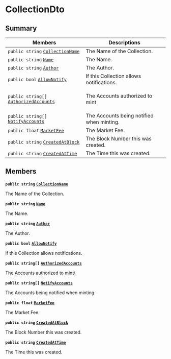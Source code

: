 # CollectionDto

## Summary

| Members                                                                                                                                                                                                                                                 | Descriptions                               |
| ------------------------------------------------------------------------------------------------------------------------------------------------------------------------------------------------------------------------------------------------------- | ------------------------------------------ |
| `public string` [`CollectionName`](AtomicMarketApiClient--Sales--SaleDto--DataDto--CollectionDto.md#class\_atomic\_market\_api\_client\_1\_1\_sales\_1\_1\_sale\_dto\_1\_1\_data\_dto\_1\_1\_collection\_dto\_1ab3dee328d6124bafe5953a8f45ce45ea)       | The Name of the Collection.                |
| `public string` [`Name`](AtomicMarketApiClient--Sales--SaleDto--DataDto--CollectionDto.md#class\_atomic\_market\_api\_client\_1\_1\_sales\_1\_1\_sale\_dto\_1\_1\_data\_dto\_1\_1\_collection\_dto\_1a7ee9065718e6628dc7791b756fa6c0f9)                 | The Name.                                  |
| `public string` [`Author`](AtomicMarketApiClient--Sales--SaleDto--DataDto--CollectionDto.md#class\_atomic\_market\_api\_client\_1\_1\_sales\_1\_1\_sale\_dto\_1\_1\_data\_dto\_1\_1\_collection\_dto\_1a13cf46aff4dea87a8f5285a09efece69)               | The Author.                                |
| `public bool` [`AllowNotify`](AtomicMarketApiClient--Sales--SaleDto--DataDto--CollectionDto.md#class\_atomic\_market\_api\_client\_1\_1\_sales\_1\_1\_sale\_dto\_1\_1\_data\_dto\_1\_1\_collection\_dto\_1a47cf88154d150fad46d4c5bffeeab3f4)            | If this Collection allows notifications.   |
| `public string[]` [`AuthorizedAccounts`](AtomicMarketApiClient--Sales--SaleDto--DataDto--CollectionDto.md#class\_atomic\_market\_api\_client\_1\_1\_sales\_1\_1\_sale\_dto\_1\_1\_data\_dto\_1\_1\_collection\_dto\_1a73107b37932581e90371846fa5426738) | <p>The Accounts authorized to mint<br></p> |
| `public string[]` [`NotifyAccounts`](AtomicMarketApiClient--Sales--SaleDto--DataDto--CollectionDto.md#class\_atomic\_market\_api\_client\_1\_1\_sales\_1\_1\_sale\_dto\_1\_1\_data\_dto\_1\_1\_collection\_dto\_1a630d4b26de24402e31e54373d21d0f66)     | The Accounts being notified when minting.  |
| `public float` [`MarketFee`](AtomicMarketApiClient--Sales--SaleDto--DataDto--CollectionDto.md#class\_atomic\_market\_api\_client\_1\_1\_sales\_1\_1\_sale\_dto\_1\_1\_data\_dto\_1\_1\_collection\_dto\_1acb0447ac03c9fb10b63432c5294f3a93)             | The Market Fee.                            |
| `public string` [`CreatedAtBlock`](AtomicMarketApiClient--Sales--SaleDto--DataDto--CollectionDto.md#class\_atomic\_market\_api\_client\_1\_1\_sales\_1\_1\_sale\_dto\_1\_1\_data\_dto\_1\_1\_collection\_dto\_1a022adc431e5845376e250208a999e12d)       | The Block Number this was created.         |
| `public string` [`CreatedAtTime`](AtomicMarketApiClient--Sales--SaleDto--DataDto--CollectionDto.md#class\_atomic\_market\_api\_client\_1\_1\_sales\_1\_1\_sale\_dto\_1\_1\_data\_dto\_1\_1\_collection\_dto\_1a4cb9b4aaa1372df6dc2bb7d8f4916403)        | The Time this was created.                 |

## Members

**`public string`** [**`CollectionName`**](AtomicMarketApiClient--Sales--SaleDto--DataDto--CollectionDto.md#class\_atomic\_market\_api\_client\_1\_1\_sales\_1\_1\_sale\_dto\_1\_1\_data\_dto\_1\_1\_collection\_dto\_1ab3dee328d6124bafe5953a8f45ce45ea)

The Name of the Collection.

**`public string`** [**`Name`**](AtomicMarketApiClient--Sales--SaleDto--DataDto--CollectionDto.md#class\_atomic\_market\_api\_client\_1\_1\_sales\_1\_1\_sale\_dto\_1\_1\_data\_dto\_1\_1\_collection\_dto\_1a7ee9065718e6628dc7791b756fa6c0f9)

The Name.

**`public string`** [**`Author`**](AtomicMarketApiClient--Sales--SaleDto--DataDto--CollectionDto.md#class\_atomic\_market\_api\_client\_1\_1\_sales\_1\_1\_sale\_dto\_1\_1\_data\_dto\_1\_1\_collection\_dto\_1a13cf46aff4dea87a8f5285a09efece69)

The Author.

**`public bool`** [**`AllowNotify`**](AtomicMarketApiClient--Sales--SaleDto--DataDto--CollectionDto.md#class\_atomic\_market\_api\_client\_1\_1\_sales\_1\_1\_sale\_dto\_1\_1\_data\_dto\_1\_1\_collection\_dto\_1a47cf88154d150fad46d4c5bffeeab3f4)

If this Collection allows notifications.

**`public string[]`** [**`AuthorizedAccounts`**](AtomicMarketApiClient--Sales--SaleDto--DataDto--CollectionDto.md#class\_atomic\_market\_api\_client\_1\_1\_sales\_1\_1\_sale\_dto\_1\_1\_data\_dto\_1\_1\_collection\_dto\_1a73107b37932581e90371846fa5426738)

The Accounts authorized to mint\


**`public string[]`** [**`NotifyAccounts`**](AtomicMarketApiClient--Sales--SaleDto--DataDto--CollectionDto.md#class\_atomic\_market\_api\_client\_1\_1\_sales\_1\_1\_sale\_dto\_1\_1\_data\_dto\_1\_1\_collection\_dto\_1a630d4b26de24402e31e54373d21d0f66)

The Accounts being notified when minting.

**`public float`** [**`MarketFee`**](AtomicMarketApiClient--Sales--SaleDto--DataDto--CollectionDto.md#class\_atomic\_market\_api\_client\_1\_1\_sales\_1\_1\_sale\_dto\_1\_1\_data\_dto\_1\_1\_collection\_dto\_1acb0447ac03c9fb10b63432c5294f3a93)

The Market Fee.

**`public string`** [**`CreatedAtBlock`**](AtomicMarketApiClient--Sales--SaleDto--DataDto--CollectionDto.md#class\_atomic\_market\_api\_client\_1\_1\_sales\_1\_1\_sale\_dto\_1\_1\_data\_dto\_1\_1\_collection\_dto\_1a022adc431e5845376e250208a999e12d)

The Block Number this was created.

**`public string`** [**`CreatedAtTime`**](AtomicMarketApiClient--Sales--SaleDto--DataDto--CollectionDto.md#class\_atomic\_market\_api\_client\_1\_1\_sales\_1\_1\_sale\_dto\_1\_1\_data\_dto\_1\_1\_collection\_dto\_1a4cb9b4aaa1372df6dc2bb7d8f4916403)

The Time this was created.
